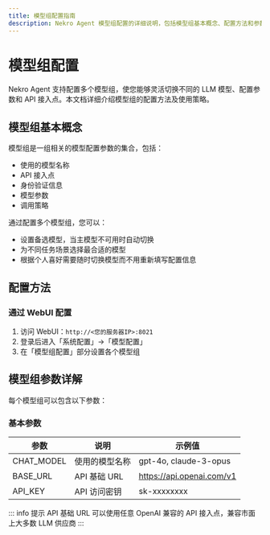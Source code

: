 ```yaml
---
title: 模型组配置指南
description: Nekro Agent 模型组配置的详细说明，包括模型组基本概念、配置方法和参数详解，帮助用户灵活切换不同LLM模型
---
```


# 模型组配置

Nekro Agent 支持配置多个模型组，使您能够灵活切换不同的 LLM 模型、配置参数和 API 接入点。本文档详细介绍模型组的配置方法及使用策略。

## 模型组基本概念

模型组是一组相关的模型配置参数的集合，包括：

- 使用的模型名称
- API 接入点
- 身份验证信息
- 模型参数
- 调用策略

通过配置多个模型组，您可以：

- 设置备选模型，当主模型不可用时自动切换
- 为不同任务场景选择最合适的模型
- 根据个人喜好需要随时切换模型而不用重新填写配置信息

## 配置方法

### 通过 WebUI 配置

1. 访问 WebUI：`http://<您的服务器IP>:8021`
2. 登录后进入「系统配置」→「模型配置」
3. 在「模型组配置」部分设置各个模型组

## 模型组参数详解

每个模型组可以包含以下参数：

### 基本参数

| 参数       | 说明           | 示例值                    |
| ---------- | -------------- | ------------------------- |
| CHAT_MODEL | 使用的模型名称 | gpt-4o, claude-3-opus     |
| BASE_URL   | API 基础 URL   | https://api.openai.com/v1 |
| API_KEY    | API 访问密钥   | sk-xxxxxxxx               |

::: info 提示
API 基础 URL 可以使用任意 OpenAI 兼容的 API 接入点，兼容市面上大多数 LLM 供应商
:::
